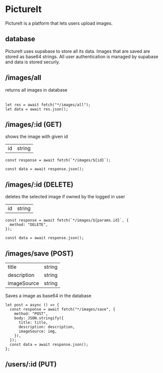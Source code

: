 # PictureIt

PictureIt is a platform that lets users upload images.

## database

PictureIt uses supabase to store all its data.
Images that are saved are stored as base64 strings.
All user authentication is managed by supabase and data is stored securly.

## /images/all

returns all images in database

|     |     |
| --- | --- |

```tsx
let res = await fetch("*/images/all");
let data = await res.json();
```

## /images/:id (GET)

shows the image with given id

|     |        |
| --- | ------ |
| id  | string |

```tsx
const response = await fetch(`*/images/${id}`);

const data = await response.json();
```

## /images/:id (DELETE)

deletes the selected image if owned by the logged in user

|     |        |
| --- | ------ |
| id  | string |

```tsx
const response = await fetch(`*/images/${params.id}`, {
  method: "DELETE",
});

const data = await response.json();
```

## /images/save (POST)

|             |        |
| ----------- | ------ |
| title       | string |
| description | string |
| imageSource | string |

Saves a image as base64 in the database

```tsx
let post = async () => {
  const response = await fetch("*/images/save", {
    method: "POST",
    body: JSON.stringify({
      title: title,
      description: description,
      imageSource: img,
    }),
  });
  const data = await response.json();
};
```

## /users/:id (PUT)
